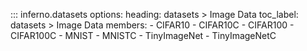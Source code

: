 ::: inferno.datasets
    options:
        heading: datasets > Image Data
        toc_label: datasets > Image Data
        members:
        - CIFAR10
        - CIFAR10C
        - CIFAR100
        - CIFAR100C
        - MNIST
        - MNISTC
        - TinyImageNet
        - TinyImageNetC